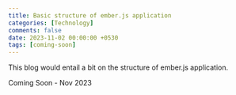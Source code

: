 ```yaml
--- 
title: Basic structure of ember.js application
categories: [Technology]
comments: false
date: 2023-11-02 00:00:00 +0530
tags: [coming-soon]
---
```


This blog would entail a bit on the structure of ember.js application. 

Coming Soon - Nov 2023